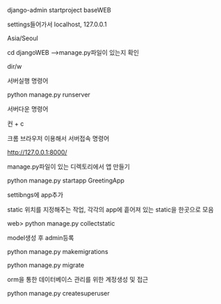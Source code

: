 django-admin startproject baseWEB



settings들어가서 localhost, 127.0.0.1

Asia/Seoul



cd  djangoWEB -->manage.py파일이 있는지 확인

dir/w



서버실행 명령어

python manage.py runserver



서버다운 명령어

컨 + c



크롬 브라우저 이용해서 서버접속 명령어

http://127.0.0.1:8000/



manage.py파일이 있는 디렉토리에서 앱 만들기

python manage.py startapp GreetingApp



settibngs에 app추가



static 위치를 지정해주는 작업, 각각의 app에 흩어져 있는 static을 한곳으로 모음

web> python manage.py collectstatic



model생성 후 admin등록

python manage.py makemigrations

python manage.py migrate



orm을 통한 데이터베이스 관리를 위한 계정생성 및 접근

python manage.py createsuperuser



